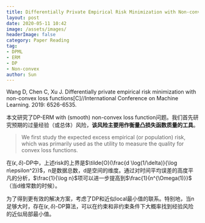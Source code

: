 ```yaml
---
title: Differentially Private Empirical Risk Minimization with Non-convex Loss Functions notes
layout: post
date: 2020-05-11 10:42
image: /assets/images/
headerImage: false
category: Paper Reading
tag:
- DPML
- ERM
- DP
- Non-convex
author: Sun
---
```


Wang D, Chen C, Xu J. Differentially private empirical risk minimization with non-convex loss functions[C]//International Conference on Machine Learning. 2019: 6526-6535.

本文研究了DP-ERM with (smooth) non-convex loss function问题。我们首先研究预期的过量经验（或总体）风险，**该风险主要用作衡量凸损失函数质量的工具**。

> We first study the expected excess empirical (or population) risk, which was primarily used as the utility to measure the quality for convex loss functions.

在$(\epsilon,\delta)$-DP中，上述risk的上界是$\tilde{O}(\frac{d \log(1/\delta)}{\log n\epsilon^2})$，n是数据总数，d是空间的维度。通过对时间平均误差的高度平凡的分析，$\frac{1}{\log n}$项可以进一步提高到$\frac{1}{n^{\Omega(1)}}$（当d维常数的时候）。

为了得到更有效的解决方案，考虑了DP和近似local最小值的联系。特别地，当n足够大时，存在$(\epsilon,\delta)$-DP算法，可以在约束和非约束条件下大概率找到经验风险的近似局部最小值。

<!--more-->

